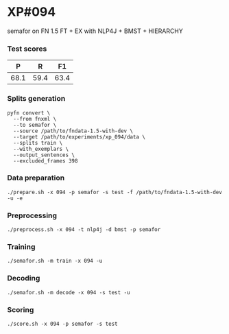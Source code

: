 # XP\#094

semafor on FN 1.5 FT + EX with NLP4J + BMST + HIERARCHY

### Test scores
| P | R | F1 |
| --- | --- | --- |
| 68.1 | 59.4 | 63.4 |

### Splits generation
```
pyfn convert \
  --from fnxml \
  --to semafor \
  --source /path/to/fndata-1.5-with-dev \
  --target /path/to/experiments/xp_094/data \
  --splits train \
  --with_exemplars \
  --output_sentences \
  --excluded_frames 398
```

### Data preparation
```
./prepare.sh -x 094 -p semafor -s test -f /path/to/fndata-1.5-with-dev -u -e
```

### Preprocessing
```
./preprocess.sh -x 094 -t nlp4j -d bmst -p semafor
```

### Training
```
./semafor.sh -m train -x 094 -u
```

### Decoding
```
./semafor.sh -m decode -x 094 -s test -u
```

### Scoring
```
./score.sh -x 094 -p semafor -s test
```
